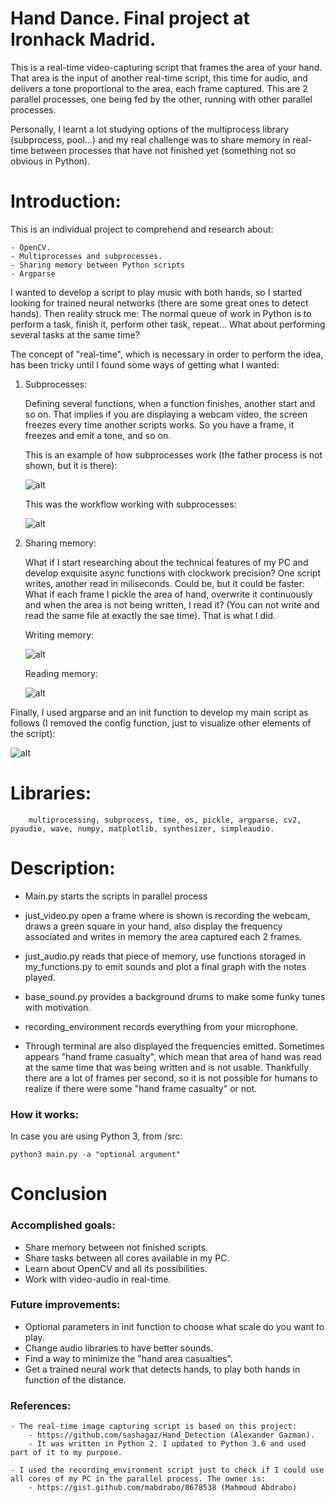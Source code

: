# Hand Dance. Final project at Ironhack Madrid.

This is a real-time video-capturing script that frames the area of your hand. That area is the input of another real-time script, this time for audio, and delivers a tone proportional to the area, each frame captured. This are 2 parallel processes, one being fed by the other, running with other parallel processes. 

Personally, I learnt a lot studying options of the multiprocess library (subprocess, pool...) and my real challenge was to share memory in real-time between processes that have not finished yet (something not so obvious in Python).


# Introduction:

This is an individual project to comprehend and research about:

    - OpenCV.
    - Multiprocesses and subprocesses.
    - Sharing memory between Python scripts
    - Argparse

I wanted to develop a script to play music with both hands, so I started looking for trained neural networks (there are some great ones to detect hands). Then reality struck me: The normal queue of work in Python is to perform a task, finish it, perform other task, repeat... What about performing several tasks at the same time?

The concept of "real-time", which is necessary in order to perform the idea, has been tricky until I found some ways of getting what I wanted:

1. Subprocesses:

    Defining several functions, when a function finishes, another start and so on. That implies if you are displaying a webcam video, the screen freezes every time another scripts works. So you have a frame, it freezes and emit a tone, and so on.

    This is an example of how subprocesses work (the father process is not shown, but it is there):
    
    ![alt](https://raw.githubusercontent.com/albertovpd/real-time_image-audio_multiprocess/master/output/worker.png "subpro")
    
    This was the workflow working with subprocesses:
    
    ![alt](https://raw.githubusercontent.com/albertovpd/real-time_image-audio_multiprocess/master/output/process.png "subpro")

2. Sharing memory:

    What if I start researching about the technical features of my PC and develop exquisite async functions with clockwork precision? One script writes, another read in miliseconds. Could be, but it could be faster: What if each frame I pickle the area of hand, overwrite it continuously and when the area is not being written, I read it? (You can not write and read the same file at exactly the sae time).
    That is what I did.

    Writing memory:

    ![alt](https://raw.githubusercontent.com/albertovpd/real-time_image-audio_multiprocess/master/output/writing_memory.png "writing")

    Reading memory:

    ![alt](https://raw.githubusercontent.com/albertovpd/real-time_image-audio_multiprocess/master/output/reading%20memory.png "Reading")
    

Finally, I used argparse and an init function to develop my main script as follows (I removed the config function, just to visualize other elements of the script):

![alt](https://github.com/albertovpd/real-time_image-audio_multiprocess/blob/master/output/parallel%20processes.png "parallel")


# Libraries:

        multiprocessing, subprocess, time, os, pickle, argparse, cv2, pyaudio, wave, numpy, matplotlib, synthesizer, simpleaudio.


# Description:

- Main.py starts the scripts in parallel process
- just_video.py open a frame where is shown is recording the webcam, draws a green square in your hand, also display the frequency associated and writes in memory the area captured each 2 frames.
- just_audio.py reads that piece of memory, use functions storaged in my_functions.py to emit sounds and plot a final graph with the notes played. 
- base_sound.py provides a background drums to make some funky tunes with motivation.
- recording_environment records everything from your microphone.

- Through terminal are also displayed the frequencies emitted. Sometimes appears "hand frame casualty", which mean that area of hand was read at the same time that was being written and is not usable. Thankfully there are a lot of frames per second, so it is not possible for humans to realize if there were some "hand frame casualty" or not.

### How it works:

In case you are using Python 3, from /src:

    python3 main.py -a "optional argument"

# Conclusion

### Accomplished goals:

- Share memory between not finished scripts.
- Share tasks between all cores available in my PC.
- Learn about OpenCV and all its possibilities.
- Work with video-audio in real-time.

### Future improvements:

- Optional parameters in init function to choose what scale do  you want to play.
- Change audio libraries to have better sounds.
- Find a way to minimize the "hand area casualties".
- Get a trained neural work that detects hands, to play both hands in function of the distance.

### References:

    - The real-time image capturing script is based on this project:
        - https://github.com/sashagaz/Hand_Detection (Alexander Gazman).
        - It was written in Python 2. I updated to Python 3.6 and used part of it to my purpose.

    - I used the recording_environment script just to check if I could use all cores of my PC in the parallel process. The owner is:
        - https://gist.github.com/mabdrabo/8678538 (Mahmoud Abdrabo)

        
